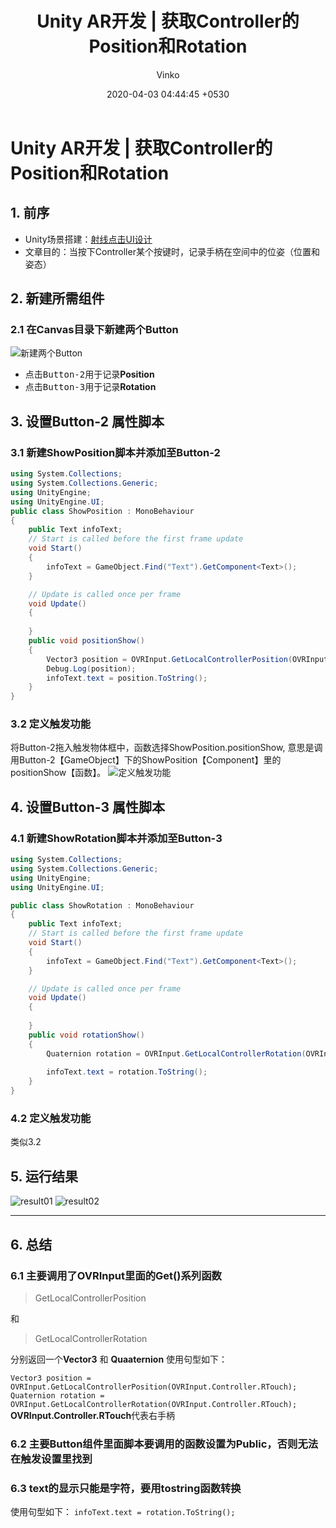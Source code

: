 ﻿---
layout: post
title:  "Unity AR开发 | 获取Controller的Position和Rotation"
summary: "射线点击UI设计"
author: Vinko
type_thumbnail: note.png
date: '2020-04-03 04:44:45  +0530'
category: jekyll
thumbnail: /assets/img/posts/hello.jpg
keywords: devlopr jekyll, how to use devlopr, devlopr, how to use devlopr-jekyll, devlopr-jekyll tutorial,best jekyll themes
permalink: /blog/2020-04-03-unity-controller-pose/
usemathjax: true
---


# Unity AR开发 | 获取Controller的Position和Rotation


## 1. 前序
* Unity场景搭建：[射线点击UI设计](https://blog.csdn.net/weixin_45843236/article/details/105260464)
* 文章目的：当按下Controller某个按键时，记录手柄在空间中的位姿（位置和姿态）

## 2. 新建所需组件
### 2.1 在Canvas目录下新建两个Button
![新建两个Button](https://i.imgur.com/FOnMoBM.png)
* 点击<kbd>Button-2</kbd>用于记录**Position**
* 点击<kbd>Button-3</kbd>用于记录**Rotation**

## 3. 设置Button-2 属性脚本
### 3.1 新建ShowPosition脚本并添加至Button-2
```csharp
using System.Collections;
using System.Collections.Generic;
using UnityEngine;
using UnityEngine.UI;
public class ShowPosition : MonoBehaviour
{
    public Text infoText;
    // Start is called before the first frame update
    void Start()
    {
        infoText = GameObject.Find("Text").GetComponent<Text>();
    }

    // Update is called once per frame
    void Update()
    {
        
    }
    public void positionShow()
    {
        Vector3 position = OVRInput.GetLocalControllerPosition(OVRInput.Controller.RTouch);
        Debug.Log(position);
        infoText.text = position.ToString();
    }
}

```
### 3.2 定义触发功能
将Button-2拖入触发物体框中，函数选择ShowPosition.positionShow, 意思是调用Button-2【GameObject】下的ShowPosition【Component】里的positionShow【函数】。
![定义触发功能](https://i.imgur.com/RqbUh5N.png)
## 4. 设置Button-3 属性脚本
### 4.1 新建ShowRotation脚本并添加至Button-3

```csharp
using System.Collections;
using System.Collections.Generic;
using UnityEngine;
using UnityEngine.UI;

public class ShowRotation : MonoBehaviour
{
    public Text infoText;
    // Start is called before the first frame update
    void Start()
    {
        infoText = GameObject.Find("Text").GetComponent<Text>();
    }

    // Update is called once per frame
    void Update()
    {
        
    }
    public void rotationShow()
    {
        Quaternion rotation = OVRInput.GetLocalControllerRotation(OVRInput.Controller.RTouch);
        
        infoText.text = rotation.ToString();
    }
}

```
### 4.2 定义触发功能
类似3.2

## 5. 运行结果
![result01](https://i.imgur.com/kjMDE28.png)
![result02](https://i.imgur.com/pn2eZTI.png)
***
## 6. 总结
### 6.1 主要调用了OVRInput里面的Get()系列函数

> GetLocalControllerPosition
> 
和
> GetLocalControllerRotation
> 
分别返回一个**Vector3** 和 **Quaaternion**
使用句型如下：

`Vector3 position = OVRInput.GetLocalControllerPosition(OVRInput.Controller.RTouch);`
`Quaternion rotation = OVRInput.GetLocalControllerRotation(OVRInput.Controller.RTouch);`
**OVRInput.Controller.RTouch**代表右手柄
### 6.2 主要Button组件里面脚本要调用的函数设置为Public，否则无法在触发设置里找到
### 6.3 text的显示只能是字符，要用tostring函数转换
使用句型如下：
`infoText.text = rotation.ToString();`

